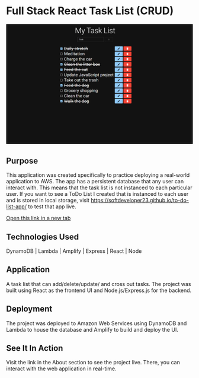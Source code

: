 # Full Stack React Task List (CRUD)
![Project screenshot](project-image/fullstack-task-list-aws-deployed.png)

## Purpose

This application was created specifically to practice deploying a real-world application to AWS. The app has a persistent database that any user can interact with. This means that the task list is not instanced to each particular user. If you want to see a ToDo List I created that is instanced to each user and is stored in local storage, visit https://softdeveloper23.github.io/to-do-list-app/ to test that app live.

<a href="https://example.com" target="_blank" rel="noopener noreferrer">Open this link in a new tab</a>


## Technologies Used

DynamoDB | Lambda | Amplify | Express | React | Node

## Application

A task list that can add/delete/update/ and cross out tasks. The project was built using React as the frontend UI and Node.js/Express.js for the backend. 

## Deployment

The project was deployed to Amazon Web Services using DynamoDB and Lambda to house the database and Amplify to build and deploy the UI.

## See It In Action

Visit the link in the About section to see the project live. There, you can interact with the web application in real-time.
